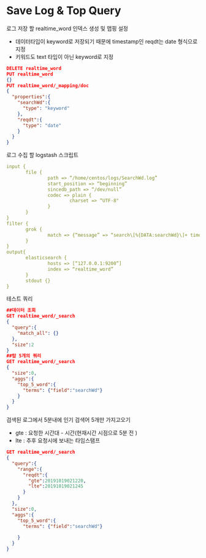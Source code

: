 # Save Log & Top Query



로그 저장 할 realtime_word 인덱스 생성 및 맵핑 설정

*  데이터타입이 keyword로 저장되기 때문에 timestamp인 reqdt는 date 형식으로 지정
* 키워드도 text 타입이 아닌 keyword로 지정

```json
DELETE realtime_word
PUT realtime_word
{}
PUT realtime_word/_mapping/doc
{
  "properties":{
    "searchWd":{
      "type": "keyword"
    },
    "reqdt":{
      "type": "date"
    }
  }
}
```



로그 수집 할 logstash 스크립트

```yaml
input {
       file {
               path => “/home/centos/logs/SearchWd.log”
               start_position => “beginning”
               sincedb_path => “/dev/null”
               codec => plain {
                       charset => “UTF-8"
               }
       }
}
filter {
       grok {
               match => {“message” => “search\[%{DATA:searchWd}\]+ timestamp\[%{DATA:reqdt}\]+“}
       }
}
output{
       elasticsearch {
               hosts => [“127.0.0.1:9200”]
               index => “realtime_word”
       }
       stdout {}
}
```



테스트 쿼리 

```json
##데이터 조회
GET realtime_word/_search
{
  "query":{
    "match_all": {}
  },
  "size":2
}
##탑 5개의 쿼리 
GET realtime_word/_search
{  
  "size":0,
  "aggs":{
    "top_5_word":{
      "terms": {"field":"searchWd"}
    }
  }
}
```



검색된 로그에서 5분내에  인기 검색어 5개만 가지고오기

* gte :  요청한 시간대 - 시간(현재시간 시점으로 5분 전 )
* lte : 추후 요청시에 보내는 타임스탬프

```json
GET realtime_word/_search
{
  "query":{
    "range":{
      "reqdt":{
        "gte":20191019021220,
        "lte":20191019021245
      }
    }
  },
  "size":0,
  "aggs":{
    "top_5_word":{
      "terms": {"field":"searchWd"}
      
    }
  }
}
```

